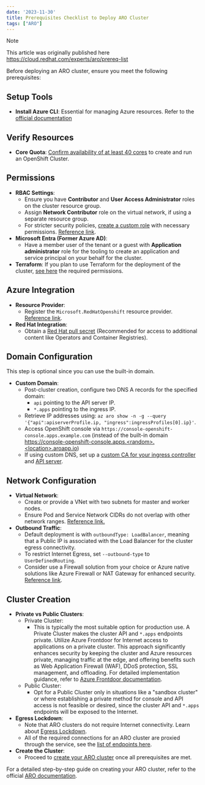 ```yaml
---
date: '2023-11-30'
title: Prerequisites Checklist to Deploy ARO Cluster
tags: ["ARO"]
---
```


> [!NOTE]  
> This article was originally published here https://cloud.redhat.com/experts/aro/prereq-list

Before deploying an ARO cluster, ensure you meet the following prerequisites:

## Setup Tools

- **Install Azure CLI**: Essential for managing Azure resources. Refer to the [official documentation](https://learn.microsoft.com/cli/azure/install-azure-cli)

## Verify Resources

- **Core Quota**: [Confirm availability of at least 40 cores](https://learn.microsoft.com/azure/quotas/per-vm-quota-requests) to create and run an OpenShift Cluster.

## Permissions

- **RBAC Settings**:
  - Ensure you have **Contributor** and **User Access Administrator** roles on the cluster resource group.
  - Assign **Network Contributor** role on the virtual network, if using a separate resource group.
  - For stricter security policies, [create a custom role](https://learn.microsoft.com/azure/role-based-access-control/custom-roles) with necessary permissions. [Reference link](https://docs.openshift.com/container-platform/4.14/installing/installing_azure/installing-azure-account.html#minimum-required-permissions-ipi-azure_installing-azure-account).
- **Microsoft Entra (Former Azure AD)**:
  - Have a member user of the tenant or a guest with **Application administrator** role for the tooling to create an application and service principal on your behalf for the cluster.
- **Terraform**: If you plan to use Terraform for the deployment of the cluster, [see here](https://github.com/rh-mobb/terraform-aro-permissions) the required permissions.

## Azure Integration

- **Resource Provider**:
  - Register the `Microsoft.RedHatOpenshift` resource provider. [Reference link](https://learn.microsoft.com/azure/azure-resource-manager/management/resource-providers-and-types#register-resource-provider).
- **Red Hat Integration**:
  - Obtain a [Red Hat pull secret](https://console.redhat.com/openshift/install/azure/aro-provisioned) (Recommended for access to additional content like Operators and Container Registries).

## Domain Configuration 

This step is optional since you can use the built-in domain. 

- **Custom Domain**:
  - Post-cluster creation, configure two DNS A records for the specified domain:
    - `api` pointing to the API server IP.
    - `*.apps` pointing to the ingress IP.
  - Retrieve IP addresses using: `az aro show -n -g --query '{"api":apiserverProfile.ip, "ingress":ingressProfiles[0].ip}'`.
  - Access OpenShift console via `https://console-openshift-console.apps.example.com` (instead of the built-in domain https://console-openshift-console.apps.<random>.<location>.aroapp.io)
  - If using custom DNS, set up a [custom CA for your ingress controller](https://docs.openshift.com/container-platform/4.6/security/certificates/replacing-default-ingress-certificate.html) and [API server](https://docs.openshift.com/container-platform/4.6/security/certificates/api-server.html).

## Network Configuration

- **Virtual Network**:
  - Create or provide a VNet with two subnets for master and worker nodes.
  - Ensure Pod and Service Network CIDRs do not overlap with other network ranges. [Reference link.](https://learn.microsoft.com/azure/openshift/concepts-networking#networking-for-azure-red-hat-openshift)
- **Outbound Traffic**:
  - Default deployment is with `outboundType: LoadBalancer`, meaning that a Public IP is associated with the Load Balancer for the cluster egress connectivity.
  - To restrict Internet Egress, set `--outbound-type` to `UserDefinedRouting`.
  - Consider use a Firewall solution from your choice or Azure native solutions like Azure Firewall or NAT Gateway for enhanced security. [Reference link](https://learn.microsoft.com/azure/openshift/howto-create-private-cluster-4x#create-a-private-cluster-without-a-public-ip-address).

## Cluster Creation

- **Private vs Public Clusters**:
  - Private Cluster:
    - This is typically the most suitable option for production use. A Private Cluster makes the cluster API and `*.apps` endpoints private. Utilize Azure Frontdoor for Internet access to applications on a private cluster. This approach significantly enhances security by keeping the cluster and Azure resources private, managing traffic at the edge, and offering benefits such as Web Application Firewall (WAF), DDoS protection, SSL management, and offloading. For detailed implementation guidance, refer to [Azure Frontdoor documentation](/experts/aro/frontdoor/).
  - Public Cluster:
    - Opt for a Public Cluster only in situations like a "sandbox cluster" or where establishing a private method for console and API access is not feasible or desired, since the cluster API and `*.apps` endpoints will be exposed to the Internet.
- **Egress Lockdown**:
  - Note that ARO clusters do not require Internet connectivity. Learn about [Egress Lockdown](https://learn.microsoft.com/azure/openshift/concepts-egress-lockdown).
  - All of the required connections for an ARO cluster are proxied through the service, see the [list of endpoints here](https://learn.microsoft.com/azure/openshift/howto-restrict-egress#endpoints-proxied-through-the-aro-service).
- **Create the Cluster**:
  - Proceed to [create your ARO cluster](/experts/aro/private-cluster/) once all prerequisites are met.

For a detailed step-by-step guide on creating your ARO cluster, refer to the official [ARO documentation](https://learn.microsoft.com/en-us/azure/openshift/).

